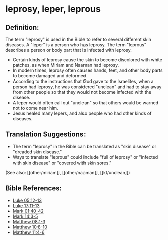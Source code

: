 # leprosy, leper, leprous #

## Definition: ##

The term "leprosy" is used in the Bible to refer to several different skin diseases. A "leper" is a person who has leprosy. The term "leprous" describes a person or body part that is infected with leprosy.

* Certain kinds of leprosy cause the skin to become discolored with white patches, as when Miriam and Naaman had leprosy.
* In modern times, leprosy often causes hands, feet, and other body parts to become damaged and deformed.
* According to the instructions that God gave to the Israelites, when a person had leprosy, he was considered "unclean" and had to stay away from other people so that they would not become infected with the disease.
* A leper would often call out "unclean" so that others would be warned not to come near him.
* Jesus healed many lepers, and also people who had other kinds of diseases.

## Translation Suggestions: ##

* The term "leprosy" in the Bible can be translated as "skin disease" or "dreaded skin disease."
* Ways to translate "leprous" could include  "full of leprosy" or "infected with skin disease" or "covered with skin sores."

(See also: [[other/miriam]], [[other/naaman]], [[kt/unclean]])

## Bible References: ##

* [Luke 05:12-13](en/tn/luk/help/05/12)
* [Luke 17:11-13](en/tn/luk/help/17/11)
* [Mark 01:40-42](en/tn/mrk/help/01/40)
* [Mark 14:3-5](en/tn/mrk/help/14/03)
* [Matthew 08:1-3](en/tn/mat/help/08/01)
* [Matthew 10:8-10](en/tn/mat/help/10/08)
* [Matthew 11:4-6](en/tn/mat/help/11/04)
